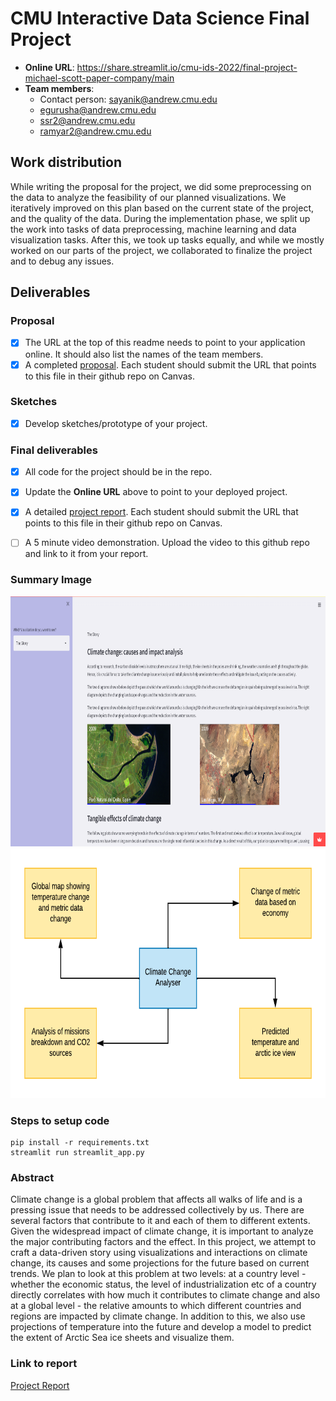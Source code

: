# CMU Interactive Data Science Final Project

* **Online URL**: https://share.streamlit.io/cmu-ids-2022/final-project-michael-scott-paper-company/main 
* **Team members**:
  * Contact person: sayanik@andrew.cmu.edu
  * egurusha@andrew.cmu.edu
  * ssr2@andrew.cmu.edu
  * ramyar2@andrew.cmu.edu

## Work distribution

While writing the proposal for the project, we did some preprocessing on the data to analyze the feasibility of our planned visualizations. We iteratively improved on this plan based on the current state of the project, and the quality of the data. During the implementation phase, we split up the work into tasks of data preprocessing, machine learning and data visualization tasks. After this, we took up tasks equally, and while we mostly worked on our parts of the project, we collaborated to finalize the project and to debug any issues. 

## Deliverables

### Proposal

- [x] The URL at the top of this readme needs to point to your application online. It should also list the names of the team members.
- [x] A completed [proposal](Proposal.md). Each student should submit the URL that points to this file in their github repo on Canvas.

### Sketches

- [x] Develop sketches/prototype of your project.

### Final deliverables

- [x] All code for the project should be in the repo.
- [x] Update the **Online URL** above to point to your deployed project.
- [x] A detailed [project report](Report.md).  Each student should submit the URL that points to this file in their github repo on Canvas.
- [ ] A 5 minute video demonstration.  Upload the video to this github repo and link to it from your report.


### Summary Image

<img src="Summary Image.png" width="700" height="400">
<img src="Summary Image 2.png" width="700" height="400">

### Steps to setup code

```
pip install -r requirements.txt
streamlit run streamlit_app.py
```

### Abstract

Climate change is a global problem that affects all walks of life and is a pressing issue that needs to be addressed collectively by us. There are several factors that contribute to it and each of them to different extents. Given the widespread impact of climate change, it is important to analyze the major contributing factors and the effect. In this project, we attempt to craft a data-driven story using visualizations and interactions on climate change, its causes and some projections for the future based on current trends. We plan to look at this problem at two levels: at a country level - whether the economic status, the level of industrialization etc of a country directly correlates with how much it contributes to climate change and also at a global level - the relative amounts to which different countries and regions are impacted by climate change. In addition to this, we also use projections of temperature into the future and develop a model to predict the extent of Arctic Sea ice sheets and visualize them.

### Link to report

[Project Report](Report.md)


